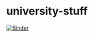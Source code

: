 # university-stuff
[![Binder](https://mybinder.org/badge_logo.svg)](https://mybinder.org/v2/gh/ilyas9797/university-stuff/master)
